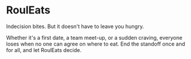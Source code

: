 # RoulEats

Indecision bites.
But it doesn't have to leave you hungry.

Whether it's a first date, a team meet-up, or a sudden craving, everyone loses when no one can agree on where to eat.
End the standoff once and for all, and let RoulEats decide.
